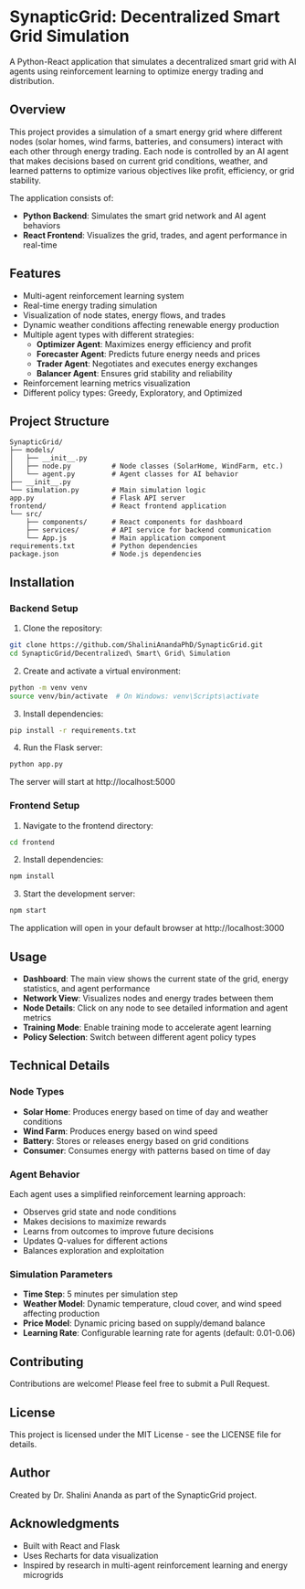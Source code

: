 
# SynapticGrid: Decentralized Smart Grid Simulation

A Python-React application that simulates a decentralized smart grid with AI agents using reinforcement learning to optimize energy trading and distribution.

## Overview

This project provides a simulation of a smart energy grid where different nodes (solar homes, wind farms, batteries, and consumers) interact with each other through energy trading. Each node is controlled by an AI agent that makes decisions based on current grid conditions, weather, and learned patterns to optimize various objectives like profit, efficiency, or grid stability.

The application consists of:
- **Python Backend**: Simulates the smart grid network and AI agent behaviors
- **React Frontend**: Visualizes the grid, trades, and agent performance in real-time

## Features

- Multi-agent reinforcement learning system
- Real-time energy trading simulation 
- Visualization of node states, energy flows, and trades
- Dynamic weather conditions affecting renewable energy production
- Multiple agent types with different strategies:
  - **Optimizer Agent**: Maximizes energy efficiency and profit
  - **Forecaster Agent**: Predicts future energy needs and prices
  - **Trader Agent**: Negotiates and executes energy exchanges
  - **Balancer Agent**: Ensures grid stability and reliability
- Reinforcement learning metrics visualization
- Different policy types: Greedy, Exploratory, and Optimized

## Project Structure

```
SynapticGrid/
├── models/
│   ├── __init__.py
│   ├── node.py          # Node classes (SolarHome, WindFarm, etc.)
│   └── agent.py         # Agent classes for AI behavior
├── __init__.py
└── simulation.py        # Main simulation logic
app.py                   # Flask API server
frontend/                # React frontend application
└── src/
    ├── components/      # React components for dashboard
    ├── services/        # API service for backend communication
    └── App.js           # Main application component
requirements.txt         # Python dependencies
package.json             # Node.js dependencies
```

## Installation

### Backend Setup

1. Clone the repository:
```bash
git clone https://github.com/ShaliniAnandaPhD/SynapticGrid.git
cd SynapticGrid/Decentralized\ Smart\ Grid\ Simulation
```

2. Create and activate a virtual environment:
```bash
python -m venv venv
source venv/bin/activate  # On Windows: venv\Scripts\activate
```

3. Install dependencies:
```bash
pip install -r requirements.txt
```

4. Run the Flask server:
```bash
python app.py
```

The server will start at http://localhost:5000

### Frontend Setup

1. Navigate to the frontend directory:
```bash
cd frontend
```

2. Install dependencies:
```bash
npm install
```

3. Start the development server:
```bash
npm start
```

The application will open in your default browser at http://localhost:3000

## Usage

- **Dashboard**: The main view shows the current state of the grid, energy statistics, and agent performance
- **Network View**: Visualizes nodes and energy trades between them
- **Node Details**: Click on any node to see detailed information and agent metrics
- **Training Mode**: Enable training mode to accelerate agent learning
- **Policy Selection**: Switch between different agent policy types

## Technical Details

### Node Types

- **Solar Home**: Produces energy based on time of day and weather conditions
- **Wind Farm**: Produces energy based on wind speed
- **Battery**: Stores or releases energy based on grid conditions
- **Consumer**: Consumes energy with patterns based on time of day

### Agent Behavior

Each agent uses a simplified reinforcement learning approach:
- Observes grid state and node conditions
- Makes decisions to maximize rewards
- Learns from outcomes to improve future decisions
- Updates Q-values for different actions
- Balances exploration and exploitation

### Simulation Parameters

- **Time Step**: 5 minutes per simulation step
- **Weather Model**: Dynamic temperature, cloud cover, and wind speed affecting production
- **Price Model**: Dynamic pricing based on supply/demand balance
- **Learning Rate**: Configurable learning rate for agents (default: 0.01-0.06)

## Contributing

Contributions are welcome! Please feel free to submit a Pull Request.

## License

This project is licensed under the MIT License - see the LICENSE file for details.

## Author

Created by Dr. Shalini Ananda as part of the SynapticGrid project.

## Acknowledgments

- Built with React and Flask
- Uses Recharts for data visualization
- Inspired by research in multi-agent reinforcement learning and energy microgrids
